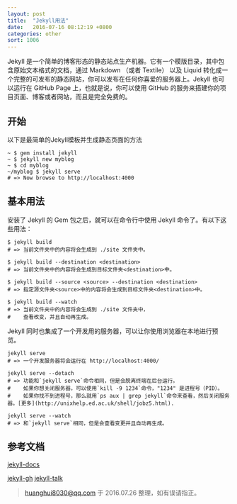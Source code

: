 ```yaml
---
layout: post
title:  "Jekyll用法"
date:   2016-07-16 08:12:19 +0800
categories: other
sort: 1006
---
```


​Jekyll 是一个简单的博客形态的静态站点生产机器。它有一个模版目录，其中包含原始文本格式的文档，通过 Markdown （或者 Textile） 以及 Liquid 转化成一个完整的可发布的静态网站，你可以发布在任何你喜爱的服务器上。Jekyll 也可以运行在 GitHub Page 上，也就是说，你可以使用 GitHub 的服务来搭建你的项目页面、博客或者网站，而且是完全免费的。

## 开始

以下是最简单的Jekyll模板并生成静态页面的方法

```node
~ $ gem install jekyll
~ $ jekyll new myblog
~ $ cd myblog
~/myblog $ jekyll serve
# => Now browse to http://localhost:4000
```

## 基本用法

安装了 Jekyll 的 Gem 包之后，就可以在命令行中使用 Jekyll 命令了。有以下这些用法：

```
$ jekyll build
# => 当前文件夹中的内容将会生成到 ./site 文件夹中。

$ jekyll build --destination <destination>
# => 当前文件夹中的内容将会生成到目标文件夹<destination>中。

$ jekyll build --source <source> --destination <destination>
# => 指定源文件夹<source>中的内容将会生成到目标文件夹<destination>中。

$ jekyll build --watch
# => 当前文件夹中的内容将会生成到 ./site 文件夹中，
#    查看改变，并且自动再生成。
```

Jekyll 同时也集成了一个开发用的服务器，可以让你使用浏览器在本地进行预览。

```
jekyll serve
# => 一个开发服务器将会运行在 http://localhost:4000/

jekyll serve --detach
# => 功能和`jekyll serve`命令相同，但是会脱离终端在后台运行。
#    如果你想关闭服务器，可以使用`kill -9 1234`命令，"1234" 是进程号（PID）。
#    如果你找不到进程号，那么就用`ps aux | grep jekyll`命令来查看，然后关闭服务器。[更多](http://unixhelp.ed.ac.uk/shell/jobz5.html).

jekyll serve --watch
# => 和`jekyll serve`相同，但是会查看变更并且自动再生成。
```

## 参考文档

[jekyll-docs](http://jekyllrb.com/docs/home)

[jekyll-gh](https://github.com/jekyll/jekyll)
[jekyll-talk](https://talk.jekyllrb.com/)



>  huanghui8030@qq.com 于 2016.07.26 整理，如有误请指正。